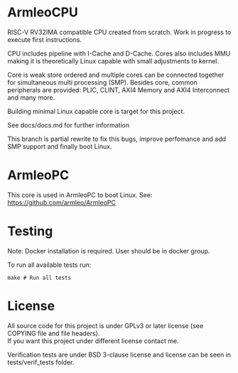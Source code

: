 # ArmleoCPU

RISC-V RV32IMA compatible CPU created from scratch.  Work in progress to execute first instructions.

CPU includes pipeline with I-Cache and D-Cache. Cores also includes MMU making it is theoretically Linux capable with small adjustments to kernel.

Core is weak store ordered and multiple cores can be connected together for simultaneous multi processing (SMP).
Besides core, common peripherals are provided: PLIC, CLINT, AXI4 Memory and AXI4 Interconnect and many more.

Building minimal Linux capable core is target for this project.

See docs/docs.md for further information

This branch is partial rewrite to fix this bugs, improve perfomance and add SMP support and finally boot Linux.

# ArmleoPC
This core is used in ArmleoPC to boot Linux. See: https://github.com/armleo/ArmleoPC

# Testing
Note: Docker installation is required. User should be in docker group.

To run all available tests run:

```
make # Run all tests
```


# License
All source code for this project is under GPLv3 or later license (see COPYING file and file headers).  
If you want this project under different license contact me.

Verification tests are under BSD 3-clause license and license can be seen in tests/verif_tests folder.

